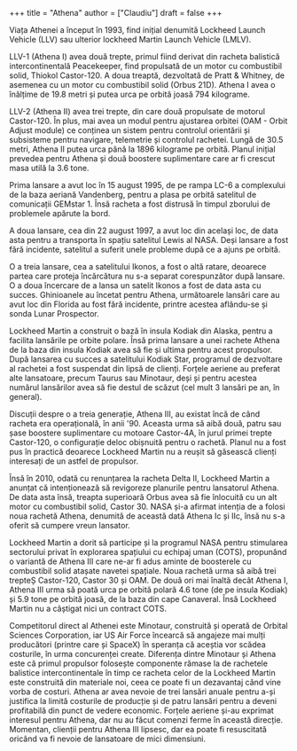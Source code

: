 +++
title = "Athena"
author = ["Claudiu"]
draft = false
+++

Viața Athenei a început în 1993, find inițial denumită Lockheed Launch Vehicle (LLV) sau ulterior lockheed Martin Launch Vehicle (LMLV).

LLV-1 (Athena I) avea două trepte, primul fiind derivat din racheta balistică intercontinentală Peacekeeper, find propulsată de un motor cu combustibil solid, Thiokol Castor-120. A doua treaptă, dezvoltată de Pratt & Whitney, de asemenea cu un motor cu combustibil solid (Orbus 21D). Athena I avea o înălțime de 19.8 metri și putea urca pe orbită joasă 794 kilograme.

LLV-2 (Athena II) avea trei trepte, din care două propulsate de motorul Castor-120. În plus, mai avea un modul pentru ajustarea orbitei (OAM - Orbit Adjust module) ce conținea un sistem pentru controlul orientării și subsisteme pentru navigare, telemetrie și controlul rachetei. Lungă de 30.5 metri, Athena II putea urca până la 1896 kilograme pe orbită. Planul inițial prevedea pentru Athena și două boostere suplimentare care ar fi crescut masa utilă la 3.6 tone.

Prima lansare a avut loc în 15 august 1995, de pe rampa LC-6 a complexului de la baza aeriană Vandenberg, pentru a plasa pe orbită satelitul de comunicații GEMstar 1. Însă racheta a fost distrusă în timpul zborului de problemele apărute la bord.

A doua lansare, cea din 22 august 1997, a avut loc din același loc, de data asta pentru a transporta în spațiu satelitul Lewis al NASA. Deși lansare a fost fără incidente, satelitul a suferit unele probleme după ce a ajuns pe orbită.

O a treia lansare, cea a satelitului Ikonos, a fost o altă ratare, deoarece partea care proteja încărcătura nu s-a separat corespunzător după lansare. O a doua încercare de a lansa un satelit Ikonos a fost de data asta cu succes. Ghinioanele au încetat pentru Athena, următoarele lansări care au avut loc din Florida au fost fără incidente, printre acestea aflându-se și sonda Lunar Prospector.

Lockheed Martin a construit o bază în insula Kodiak din Alaska, pentru a facilita lansările pe orbite polare. Însă prima lansare a unei rachete Athena de la baza din insula Kodiak avea să fie și ultima pentru acest propulsor. După lansarea cu succes a satelitului Kodiak Star, programul de dezvoltare al rachetei a fost suspendat din lipsă de clienți. Forțele aeriene au preferat alte lansatoare, precum Taurus sau Minotaur, deși și pentru acestea numărul lansărilor avea să fie destul de scăzut (cel mult 3 lansări pe an, în general).

Discuții despre o a treia generație, Athena III, au existat încă de când racheta era operațională, în anii '90. Aceasta urma să aibă două, patru sau șase boostere suplimentare cu motoare Castor-4A, în jurul primei trepte Castor-120, o configurație deloc obișnuită pentru o rachetă. Planul nu a fost pus în practică deoarece Lockheed Martin nu a reușit să găsească clienți interesați de un astfel de propulsor.

Însă în 2010, odată cu renunțarea la racheta Delta II, Lockheed Martin a anunțat că intenționează să revigoreze planurile pentru lansatorul Athena. De data asta însă, treapta superioară Orbus avea să fie înlocuită cu un alt motor cu combustibil solid, Castor 30. NASA și-a afirmat intenția de a folosi noua rachetă Athena, denumită de această dată Athena Ic și IIc, însă nu s-a oferit să cumpere vreun lansator.

Lockheed Martin a dorit să participe și la programul NASA pentru stimularea sectorului privat în explorarea spațiului cu echipaj uman (COTS), propunând o variantă de Athena III care ne-ar fi adus aminte de boosterele cu combustibil solid atașate navetei spațiale. Noua rachetă urma să aibă trei trepteȘ Castor-120, Castor 30 și OAM. De două ori mai înaltă decât Athena I, Athena III urma să poată urca pe orbită polară 4.6 tone (de pe insula Kodiak) și 5.9 tone pe orbită joasă, de la baza din cape Canaveral. Însă Lockheed Martin nu a câștigat nici un contract COTS.

Competitorul direct al Athenei este Minotaur, construită și operată de Orbital Sciences Corporation, iar US Air Force încearcă să angajeze mai mulți producători (printre care și SpaceX) în speranța că aceștia vor scădea costurile, în urma concurenței create. Diferența dintre Minotaur și Athena este că primul propulsor folosește componente rămase la de rachetele balistice intercontinentale în timp ce racheta celor de la Lockheed Martin este construită din materiale noi, ceea ce poate fi un dezavantaj când vine vorba de costuri. Athena ar avea nevoie de trei lansări anuale pentru a-și justifica la limită costurile de producție și de patru lansări pentru a deveni profitabilă din punct de vedere economic. Forțele aeriene și-au exprimat interesul pentru Athena, dar nu au făcut comenzi ferme în această direcție. Momentan, clienții pentru Athena III lipsesc, dar ea poate fi resuscitată oricând va fi nevoie de lansatoare de mici dimensiuni.
